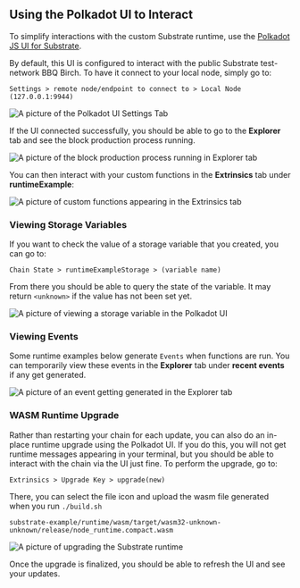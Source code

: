 ## Using the Polkadot UI to Interact

To simplify interactions with the custom Substrate runtime, use the [Polkadot JS UI for Substrate](https://polkadot.js.org/apps/next/).

By default, this UI is configured to interact with the public Substrate test-network BBQ Birch. To have it connect to your local node, simply go to:

```
Settings > remote node/endpoint to connect to > Local Node (127.0.0.1:9944)
```

![A picture of the Polkadot UI Settings Tab](https://i.imgur.com/1FpB5aM.png)


If the UI connected successfully, you should be able to go to the **Explorer** tab and see the block production process running.

![A picture of the block production process running in Explorer tab](https://i.imgur.com/TXmM0cB.png)

You can then interact with your custom functions in the **Extrinsics** tab under **runtimeExample**:

![A picture of custom functions appearing in the Extrinsics tab](https://i.imgur.com/JFXSaHw.png)

### Viewing Storage Variables

If you want to check the value of a storage variable that you created, you can go to:

```
Chain State > runtimeExampleStorage > (variable name)
```

From there you should be able to query the state of the variable. It may return `<unknown>` if the value has not been set yet.

![A picture of viewing a storage variable in the Polkadot UI](https://i.imgur.com/JLoWxc3.png)


### Viewing Events

Some runtime examples below generate `Events` when functions are run. You can temporarily view these events in the **Explorer** tab under **recent events** if any get generated.

![A picture of an event getting generated in the Explorer tab](https://i.imgur.com/2jUtBUk.png)

### WASM Runtime Upgrade

Rather than restarting your chain for each update, you can also do an in-place runtime upgrade using the Polkadot UI. If you do this, you will not get runtime messages appearing in your terminal, but you should be able to interact with the chain via the UI just fine. To perform the upgrade, go to:

```
Extrinsics > Upgrade Key > upgrade(new)
```

There, you can select the file icon and upload the wasm file generated when you run `./build.sh`

```
substrate-example/runtime/wasm/target/wasm32-unknown-unknown/release/node_runtime.compact.wasm
```

![A picture of upgrading the Substrate runtime](https://i.imgur.com/rujS3p6.png)


Once the upgrade is finalized, you should be able to refresh the UI and see your updates.